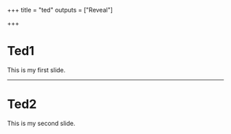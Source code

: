 +++
title = "ted"
outputs = ["Reveal"]

+++

# Ted1

This is my first slide.

---

# Ted2

This is my second slide.